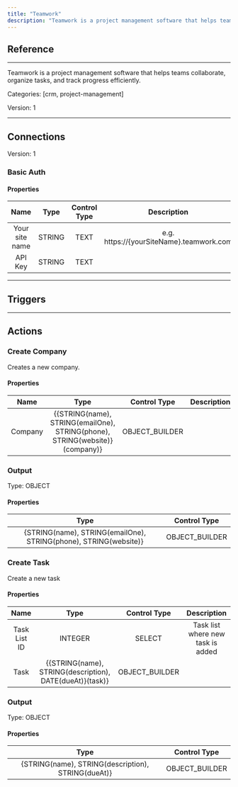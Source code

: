 ```yaml
---
title: "Teamwork"
description: "Teamwork is a project management software that helps teams collaborate, organize tasks, and track progress efficiently."
---
```

## Reference
<hr />

Teamwork is a project management software that helps teams collaborate, organize tasks, and track progress efficiently.


Categories: [crm, project-management]


Version: 1

<hr />



## Connections

Version: 1


### Basic Auth

#### Properties

|      Name      |     Type     |     Control Type     |     Description     |
|:--------------:|:------------:|:--------------------:|:-------------------:|
| Your site name | STRING | TEXT  |  e.g. https://{yourSiteName}.teamwork.com  |
| API Key | STRING | TEXT  |  |





<hr />



## Triggers



<hr />



## Actions


### Create Company
Creates a new company.

#### Properties

|      Name      |     Type     |     Control Type     |     Description     |
|:--------------:|:------------:|:--------------------:|:-------------------:|
| Company | {{STRING\(name), STRING\(emailOne), STRING\(phone), STRING\(website)}\(company)} | OBJECT_BUILDER  |  |


### Output



Type: OBJECT


#### Properties

|     Type     |     Control Type     |
|:------------:|:--------------------:|
| {STRING\(name), STRING\(emailOne), STRING\(phone), STRING\(website)} | OBJECT_BUILDER  |






### Create Task
Create a new task

#### Properties

|      Name      |     Type     |     Control Type     |     Description     |
|:--------------:|:------------:|:--------------------:|:-------------------:|
| Task List ID | INTEGER | SELECT  |  Task list where new task is added  |
| Task | {{STRING\(name), STRING\(description), DATE\(dueAt)}\(task)} | OBJECT_BUILDER  |  |


### Output



Type: OBJECT


#### Properties

|     Type     |     Control Type     |
|:------------:|:--------------------:|
| {STRING\(name), STRING\(description), STRING\(dueAt)} | OBJECT_BUILDER  |






